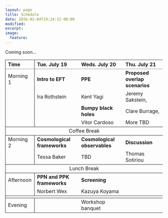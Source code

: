 ```yaml
---
layout: page
title: Schedule
date: 2016-02-04T19:24:12-08:00
modified:
excerpt:
image:
  feature:
---
```


Coming soon...

<!--
|---
| Time | Tue. July 19 | Weds. July 20 | Thu. July 21
|:-|:-|:-|:-
| Morning 1 | **Intro to EFT**  | **PPE**               | **Proposed overlap scenarios**
|           | Ira Rothstein     | Kent Yagi             | TBD
|           |                   | **Bumpy black holes** |
|           |                   | Vitor Cardoso         |
|---
| Coffee Break | | |
|---
| Morning 2 | **Cosmological frameworks** | **Cosmological observables** | **Discussion**
|           | Tessa Baker                 | TBD                          | TBD
|---
| Lunch Break
|---
| Afternoon 1 | **PPN and PPK frameworks** | **Screening** |
|             | TBD                        | TBD           |
|===
{: rules="groups"}

-->

<table rules="groups">
  <colgroup>
    <col span="1">
  </colgroup>
  <thead>
    <tr>
      <th style="text-align: left">Time</th>
      <th style="text-align: left">Tue. July 19</th>
      <th style="text-align: left">Weds. July 20</th>
      <th style="text-align: left">Thu. July 21</th>
    </tr>
  </thead>
  <tbody>
    <tr>
      <td style="text-align: left">Morning 1</td>
      <td style="text-align: left"><strong>Intro to EFT</strong></td>
      <td style="text-align: left"><strong>PPE</strong></td>
      <td style="text-align: left"><strong>Proposed overlap scenarios</strong></td>
    </tr>
    <tr>
      <td style="text-align: left"> </td>
      <td style="text-align: left">Ira Rothstein</td>
      <td style="text-align: left">Kent Yagi</td>
      <td style="text-align: left">Jeremy Sakstein,</td>
    </tr>
    <tr>
      <td style="text-align: left"> </td>
      <td style="text-align: left"> </td>
      <td style="text-align: left"><strong>Bumpy black holes</strong></td>
      <td style="text-align: left">Clare Burrage,</td>
    </tr>
    <tr>
      <td style="text-align: left"> </td>
      <td style="text-align: left"> </td>
      <td style="text-align: left">Vitor Cardoso</td>
      <td style="text-align: left">More TBD</td>
    </tr>
  </tbody>
  <tbody>
    <tr>
      <td style="text-align: center" colspan="4">Coffee Break</td>
    </tr>
  </tbody>
  <tbody>
    <tr>
      <td style="text-align: left">Morning 2</td>
      <td style="text-align: left"><strong>Cosmological frameworks</strong></td>
      <td style="text-align: left"><strong>Cosmological observables</strong></td>
      <td style="text-align: left"><strong>Discussion</strong></td>
    </tr>
    <tr>
      <td style="text-align: left"> </td>
      <td style="text-align: left">Tessa Baker</td>
      <td style="text-align: left">TBD</td>
      <td style="text-align: left">Thomas Sotiriou</td>
    </tr>
  </tbody>
  <tbody>
    <tr>
      <td style="text-align: center" colspan="4">Lunch Break</td>
    </tr>
  </tbody>
  <tbody>
    <tr>
      <td style="text-align: left">Afternoon</td>
      <td style="text-align: left"><strong>PPN and PPK frameworks</strong></td>
      <td style="text-align: left"><strong>Screening</strong></td>
      <td style="text-align: left"> </td>
    </tr>
    <tr>
      <td style="text-align: left"> </td>
      <td style="text-align: left">Norbert Wex</td>
      <td style="text-align: left">Kazuya Koyama</td>
      <td style="text-align: left"> </td>
    </tr>
  </tbody>
  <tbody>
    <tr>
      <td style="text-align: center" colspan="4"></td>
    </tr>
  </tbody>
  <tbody>
    <tr>
      <td style="text-align: left">Evening</td>
      <td style="text-align: left"></td>
      <td style="text-align: left">Workshop banquet</td>
      <td style="text-align: left"> </td>
    </tr>
  </tbody>
</table>
